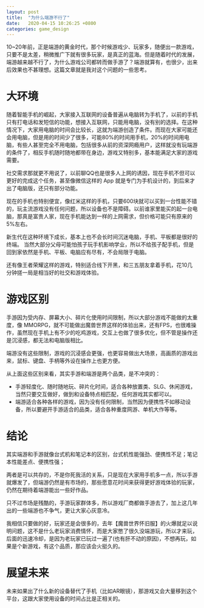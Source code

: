 ```yaml
---
layout: post
title:  "为什么端游不行了"
date:   2020-04-15 10:26:25 +0800
categories: game_design
---
```


10~20年前，正是端游的黄金时代，那个时候游戏少、玩家多，随便出一款游戏，只要不是太差，稍微推广下就有很多玩家，是真正的蓝海。但是随着时代的发展，端游越来越不行了，为什么游戏公司都转而做手游了？端游就算有，也很少，出来后效果也不甚理想。这篇文章就是我对这个问题的一些思考。

# 大环境
随着智能手机的崛起，大家接入互联网的设备普遍从电脑转为手机了，以前的手机只有打电话和发短信的功能，想接入互联网，只能用电脑，没有别的选择。在这种情况下，大家用电脑的时间会比较长，这就为端游创造了条件。而现在大家可能还会用电脑，但是用的时间少了很多，可能80%的时间用手机，20%的时间用电脑，有些人甚至完全不用电脑，包括很多从前的资深网瘾用户，这样就没有玩端游的条件了，相反手机随时随地都带在身边，游戏又特别多，基本能满足大家的游戏需要。

社交需求那就更不用说了，以前聊QQ也是很多人上网的诱因，现在手机不但可以更好的完成这个任务，甚至像微信这样的 App 就是专门为手机设计的，到后来才出了电脑版，还只有部分功能。

现在的手机也特别便宜，像红米这样的手机，只要600块就可以买到一台性能不错的，玩主流游戏没有任何问题，所以设备也不是障碍。以前谁家里能买的起一台电脑，那真是富贵人家，现在手机能达到一样的上网需求，但价格可能只有原来的5%左右。

新生代在这种环境下成长，基本上也不会长时间沉迷电脑，手机、平板都是很好的终端。 当然大部分父母可能怕孩子玩手机影响学业，所以不给孩子配手机，但是回到家依然是手机、平板、电脑应有尽有，不会局限于电脑。

还有像王者荣耀这样的游戏，特别适合线下开黑，和三五朋友拿着手机，花10几分钟搓一局是相当好的社交和游戏体验。

# 游戏区别
手游因为受内存、屏幕大小、碎片化使用时间限制，所以大部分游戏不能做的太重度，像 MMORPG，就不可能做出魔兽世界这样的体验出来，还有FPS，也很难操作，虽然现在手机上有不少的吃鸡游戏，交互上也做了很多优化，但不管是操作还是沉浸感，都无法和电脑版相比。

端游没有这些限制，游戏的沉浸感会更强，也更容易做出大场景，高画质的游戏出来，鼠标、键盘、手柄等外设在操作上也更方便。

从上面这些区别来看，其实手游和端游是两个品类，是不冲突的：
* 手游轻度化、随时随地玩、碎片化时间，适合各种放置类、SLG、休闲游戏，当然只要交互做好，做到和设备特点相匹配，任何游戏其实都可以。
* 端游适合各种各样的游戏，因为没有任何限制，当然因为便携性不如移动设备，所以要避开手游适合的品类，适合各种重度网游、单机大作等等。

# 结论

其实端游和手游就像台式机和笔记本的区别，台式机性能强劲、便携性不足；笔记本性能差点、便携性强；

两者是可以共存的，不是你死我活的关系，只是现在大家用手机多一点，所以手游就爆发了，但端游仍然是有市场的，那些愿意花时间来获得更好游戏体验的玩家，仍然在期待着端游能出一些好作品。

只不过市场是残酷的，手游玩家群体多，所以游戏厂商都做手游去了，加上这几年出的一些端游也不争气，更让大家心灰意冷。

我相信只要做的好，玩家还是会很多的，去年【魔兽世界怀旧服】的火爆就足以说明问题，这不是什么老玩家消费情怀，而是大家憋了很久没端游玩，所以才来玩，后面的迅速冷却，是因为老玩家已玩过一遍了(也有肝不动的原因)，不想再玩，如果是个新游戏，有这个品质，那应该会火挺久的。

# 展望未来

未来如果出了什么新的设备替代了手机（比如AR眼镜），那游戏又会大量移到这个平台，这跟大家使用设备的时间占比是正相关的。
